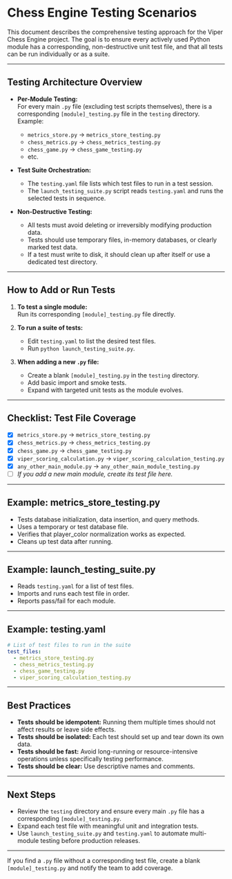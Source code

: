# Chess Engine Testing Scenarios

This document describes the comprehensive testing approach for the Viper Chess Engine project. The goal is to ensure every actively used Python module has a corresponding, non-destructive unit test file, and that all tests can be run individually or as a suite.

---

## Testing Architecture Overview

- **Per-Module Testing:**  
  For every main `.py` file (excluding test scripts themselves), there is a corresponding `[module]_testing.py` file in the `testing` directory.  
  Example:  
  - `metrics_store.py` → `metrics_store_testing.py`
  - `chess_metrics.py` → `chess_metrics_testing.py`
  - `chess_game.py` → `chess_game_testing.py`
  - etc.

- **Test Suite Orchestration:**  
  - The `testing.yaml` file lists which test files to run in a test session.
  - The `launch_testing_suite.py` script reads `testing.yaml` and runs the selected tests in sequence.

- **Non-Destructive Testing:**  
  - All tests must avoid deleting or irreversibly modifying production data.
  - Tests should use temporary files, in-memory databases, or clearly marked test data.
  - If a test must write to disk, it should clean up after itself or use a dedicated test directory.

---

## How to Add or Run Tests

1. **To test a single module:**  
   Run its corresponding `[module]_testing.py` file directly.

2. **To run a suite of tests:**  
   - Edit `testing.yaml` to list the desired test files.
   - Run `python launch_testing_suite.py`.

3. **When adding a new `.py` file:**  
   - Create a blank `[module]_testing.py` in the `testing` directory.
   - Add basic import and smoke tests.
   - Expand with targeted unit tests as the module evolves.

---

## Checklist: Test File Coverage

- [x] `metrics_store.py` → `metrics_store_testing.py`
- [x] `chess_metrics.py` → `chess_metrics_testing.py`
- [x] `chess_game.py` → `chess_game_testing.py`
- [x] `viper_scoring_calculation.py` → `viper_scoring_calculation_testing.py`
- [x] `any_other_main_module.py` → `any_other_main_module_testing.py`
- [ ] _If you add a new main module, create its test file here._

---

## Example: metrics_store_testing.py

- Tests database initialization, data insertion, and query methods.
- Uses a temporary or test database file.
- Verifies that player_color normalization works as expected.
- Cleans up test data after running.

---

## Example: launch_testing_suite.py

- Reads `testing.yaml` for a list of test files.
- Imports and runs each test file in order.
- Reports pass/fail for each module.

---

## Example: testing.yaml

```yaml
# List of test files to run in the suite
test_files:
  - metrics_store_testing.py
  - chess_metrics_testing.py
  - chess_game_testing.py
  - viper_scoring_calculation_testing.py
```

---

## Best Practices

- **Tests should be idempotent:** Running them multiple times should not affect results or leave side effects.
- **Tests should be isolated:** Each test should set up and tear down its own data.
- **Tests should be fast:** Avoid long-running or resource-intensive operations unless specifically testing performance.
- **Tests should be clear:** Use descriptive names and comments.

---

## Next Steps

- Review the `testing` directory and ensure every main `.py` file has a corresponding `[module]_testing.py`.
- Expand each test file with meaningful unit and integration tests.
- Use `launch_testing_suite.py` and `testing.yaml` to automate multi-module testing before production releases.

---

If you find a `.py` file without a corresponding test file, create a blank `[module]_testing.py` and notify the team to add coverage.
